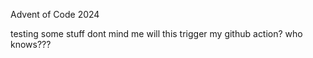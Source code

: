 Advent of Code 2024

testing some stuff
dont mind me
will this trigger my github action? who knows???
